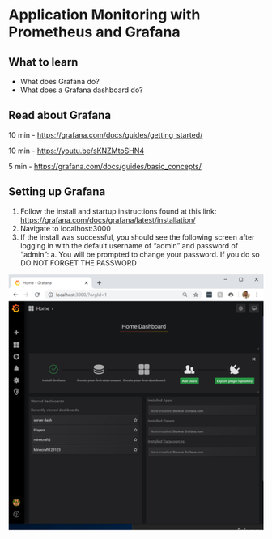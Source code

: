 # Application Monitoring with Prometheus and Grafana

## What to learn
-	What does Grafana do? 
-	What does a Grafana dashboard do?

## Read about Grafana
10 min - https://grafana.com/docs/guides/getting_started/

10 min - https://youtu.be/sKNZMtoSHN4 

5   min - https://grafana.com/docs/guides/basic_concepts/


## Setting up Grafana 
1.	Follow the install and startup instructions found at this link: https://grafana.com/docs/grafana/latest/installation/ 
2.	Navigate to localhost:3000 
3.	If the install was successful, you should see the following screen after logging in with the default username of “admin” and password of “admin”:
a.	You will be prompted to change your password. If you do so DO NOT FORGET THE PASSWORD


![](https://github.com/jasonxris/Application-Monitoring-with-Prometheus-and-Grafana-Tutorial/blob/master/Student%20Files/Screenshots/ScreenShot2.PNG)
